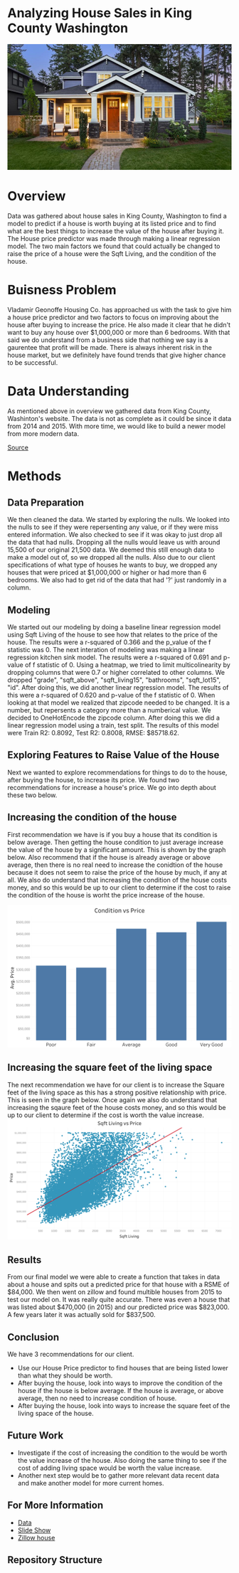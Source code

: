 # Analyzing House Sales in King County Washington

![House image](./Cooper/House_pic.jpeg)

# Overview

Data was gathered about house sales in King County, Washington to find a model to predict if a house is worth buying at its listed price and to find what are the best things to increase the value of the house after buying it. The House price predictor was made through making a linear regression model. The two main factors we found that could actually be changed to raise the price of a house were the Sqft Living, and the condition of the house.

# Buisness Problem
Vladamir Geonoffe Housing Co. has approached us with the task to give him a house price predictor and two factors to focus on improving about the house after buying to increase the price. He also made it clear that he didn't want to buy any house over \$1,000,000 or more than 6 bedrooms. With that said we do understand from a business side that nothing we say is a gaurentee that profit will be made. There is always inherent risk in the house market, but we definitely have found trends that give higher chance to be successful.

# Data Understanding
As mentioned above in overview we gathered data from King County, Washinton's website. The data is not as complete as it could be since it data from 2014 and 2015. With more time, we would like to build a newer model from more modern data.

[Source](https://info.kingcounty.gov/assessor/esales/Glossary.aspx?type=r)


# Methods

## Data Preparation

We then cleaned the data. We started by exploring the nulls. We looked into the nulls to see if they were repersenting any value, or if they were miss entered information. We also checked to see if it was okay to just drop all the data that had nulls. Dropping all the nulls would leave us with around 15,500  of our original 21,500 data. We deemed this still enough data to make a model out of, so we dropped all the nulls. Also due to our client specifications of what type of houses he wants to buy, we dropped any houses that were priced at \$1,000,000 or higher or had more than 6 bedrooms. We also had to get rid of the data that had '?' just randomly in a column. 



## Modeling
We started out our modeling by doing a baseline linear regression model using Sqft Living of the house to see how that relates to the price of the house. The results were a r-squared of 0.366 and the p_value of the f statistic was 0. The next interation of modeling was making a linear regression kitchen sink model. The results were a r-squared of 0.691 and p-value of f statistic of 0. Using a heatmap, we tried to limit multicolinearity by dropping columns that were 0.7 or higher correlated to other columns. We dropped "grade", "sqft_above", "sqft_living15", "bathrooms", "sqft_lot15", "id". After doing this, we did another linear regression model. The results of this were a r-squared of 0.620 and p-value of the f statistic of 0. When looking at that model we realized that zipcode needed to be changed. It is a number, but repersents a category more than a numberical value. We decided to OneHotEncode the zipcode column. After doing this we did a linear regression model using a train, test split. The results of this model were 
Train R2: 0.8092, Test R2: 0.8008, RMSE: $85718.62.

## Exploring Features to Raise Value of the House
Next we wanted to explore recommendations for things to do to the house, after buying the house, to increase its price. We found two recommendations for increase a house's price. We go into depth about these two below.

## Increasing the condition of the house
First recommendation we have is if you buy a house that its condition is below average. Then getting the house condition to just average increase the value of the house by a significant amount. This is shown by the graph below. Also recommend that if the house is already average or above average, then there is no real need to increase the conidtion of the house because it does not seem to raise the price of the house by much, if any at all. We also do understand that increasing the condition of the house costs money, and so this would be up to our client to determine if the cost to raise the condition of the house is worht the price increase of the house.

![House image](./Cooper/Condition_vs_Price.png)

## Increasing the square feet of the living space
The next recommendation we have for our client is to increase the Square feet of the living space as this has a strong positive relationship with price. This is seen in the graph below. Once again we also do understand that increasing the sqaure feet of the house costs money, and so this would be up to our client to determine if the cost is worth the value increase.
![House image](./Cooper/SQFT_Living_vs_Price.png)


## Results
From our final model we were able to create a function that takes in data about a house and spits out a predicted price for that house with a RSME of \$84,000. We then went on zillow and found multible houses from 2015 to test our model on. It was really quite accurate. There was even a house that was listed about \$470,000 (in 2015) and our predicted price was \$823,000. A few years later it was actually sold for \$837,500.

## Conclusion
We have 3 recommendations for our client.
- Use our House Price predictor to find houses that are being listed lower than what they should be worth.
- After buying the house, look into ways to improve the condition of the house if the house is below average. If the house is average, or above average, then no need to increase condition of house. 
- After buying the house, look into ways to increase the square feet of the living space of the house. 

## Future Work
- Investigate if the cost of increasing the condition to the would be worth the value increase of the house. Also doing the same thing to see if the cost of adding living space would be worth the value increase.
- Another next step would be to gather more relevant data recent data and make another model for more current homes.


## For More Information
- [Data](https://info.kingcounty.gov/assessor/esales/Glossary.aspx?type=r)
- [Slide Show](https://github.com/Co-nn/Analyzing-House-Sales-in-King-County-Washington/blob/main/Connor%20and%20Cooper.pdf)
- [Zillow house](https://www.zillow.com/homedetails/2040-43rd-Ave-E-APT-201-Seattle-WA-98112/48925029_zpid/)
## Repository Structure